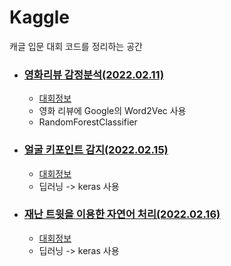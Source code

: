 # Kaggle
캐글 입문 대회 코드를 정리하는 공간

- ### [영화리뷰 감정분석(2022.02.11)](https://github.com/teng-ny/Kaggle/tree/main/3.%20Bag%20of%20words)
  - [대회정보](https://www.kaggle.com/c/word2vec-nlp-tutorial/overview)
  - 영화 리뷰에 Google의 Word2Vec 사용
  - RandomForestClassifier

- ### [얼굴 키포인트 감지(2022.02.15)](https://github.com/teng-ny/Kaggle/tree/main/4.%20Facial%20Keypoint%20Detection)
  - [대회정보](https://www.kaggle.com/c/facial-keypoints-detection/overview)
  - 딥러닝 -> keras 사용

- ### [재난 트윗을 이용한 자연어 처리(2022.02.16)](https://www.kaggle.com/c/nlp-getting-started/overview)
  - [대회정보](https://www.kaggle.com/c/facial-keypoints-detection/overview)
  - 딥러닝 -> keras 사용
